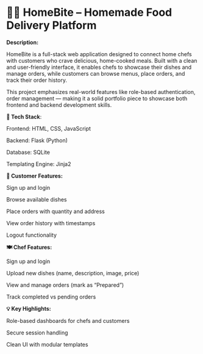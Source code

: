 # 🧑‍🍳 HomeBite – Homemade Food Delivery Platform
**Description:**

HomeBite is a full-stack web application designed to connect home chefs with customers who crave delicious, home-cooked meals. Built with a clean and user-friendly interface, it enables chefs to showcase their dishes and manage orders, while customers can browse menus, place orders, and track their order history.

This project emphasizes real-world features like role-based authentication, order management — making it a solid portfolio piece to showcase both frontend and backend development skills.

**🔧 Tech Stack**:

Frontend: HTML, CSS, JavaScript

Backend: Flask (Python)

Database: SQLite

Templating Engine: Jinja2

**👤 Customer Features:**

Sign up and login

Browse available dishes

Place orders with quantity and address

View order history with timestamps

Logout functionality

**🍽️ Chef Features:**

Sign up and login

Upload new dishes (name, description, image, price)

View and manage orders (mark as “Prepared”)

Track completed vs pending orders

**💡 Key Highlights:**

Role-based dashboards for chefs and customers

Secure session handling

Clean UI with modular templates
